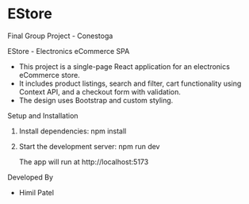 # EStore

Final Group Project - Conestoga

EStore - Electronics eCommerce SPA

- This project is a single-page React application for an electronics eCommerce store.
- It includes product listings, search and filter, cart functionality using Context API, and a checkout form with validation.
- The design uses Bootstrap and custom styling.

Setup and Installation

1. Install dependencies:
   npm install

2. Start the development server:
   npm run dev

   The app will run at http://localhost:5173

Developed By
- Himil Patel
